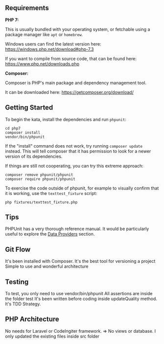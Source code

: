 Requirements
------------

**PHP 7:**

This is usually bundled with your operating system, or fetchable using a package manager like `apt` or `homebrew`.

Windows users can find the latest version here: https://windows.php.net/download#php-7.3

If you want to compile from source code, that can be found here: https://www.php.net/downloads.php

**Composer:**

Composer is PHP's main package and dependency management tool.

It can be downloaded here: https://getcomposer.org/download/

Getting Started
---------------

To begin the kata, install the dependencies and run `phpunit`:

```
cd php7
composer install
vendor/bin/phpunit
```

If the "install" command does not work, try running `composer update` instead.
This will tell composer that it has permission to look for a newer version of
its dependencies.

If things are still not cooperating, you can try this extreme approach:

```
composer remove phpunit/phpunit
composer require phpunit/phpunit
```

To exercise the code outside of phpunit, for example to visually confirm that it is working,
use the `texttest_fixture` script:

```
php fixtures/texttest_fixture.php
```

Tips
----

PHPUnit has a very thorough reference manual. It would be particularly useful to explore the
[Data Providers](https://phpunit.readthedocs.io/en/8.1/writing-tests-for-phpunit.html#data-providers) section.

Git Flow
----

It's been installed with Composer.
It's the best tool for versioning a project
Simple to use and wonderful architecture

Testing
----

To test, you only need to use vendor/bin/phpunit
All assertions are inside the folder test
It's been written before coding inside updateQuality method.
It's TDD Strategy.



PHP Architecture
----

No needs for Laravel or CodeIngiter framework.
=> No views or database. 
I only updated the existing files inside src folder

